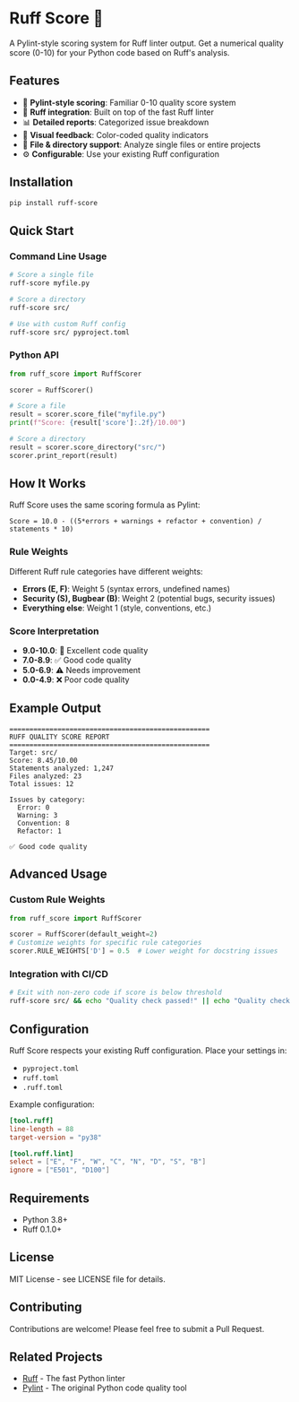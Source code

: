 # Ruff Score 🎯

A Pylint-style scoring system for Ruff linter output. Get a numerical quality score (0-10) for your Python code based on Ruff's analysis.

## Features

- 🎯 **Pylint-style scoring**: Familiar 0-10 quality score system
- 🔧 **Ruff integration**: Built on top of the fast Ruff linter
- 📊 **Detailed reports**: Categorized issue breakdown
- 🎨 **Visual feedback**: Color-coded quality indicators
- 📁 **File & directory support**: Analyze single files or entire projects
- ⚙️ **Configurable**: Use your existing Ruff configuration

## Installation

```bash
pip install ruff-score
```

## Quick Start

### Command Line Usage

```bash
# Score a single file
ruff-score myfile.py

# Score a directory
ruff-score src/

# Use with custom Ruff config
ruff-score src/ pyproject.toml
```

### Python API

```python
from ruff_score import RuffScorer

scorer = RuffScorer()

# Score a file
result = scorer.score_file("myfile.py")
print(f"Score: {result['score']:.2f}/10.00")

# Score a directory
result = scorer.score_directory("src/")
scorer.print_report(result)
```

## How It Works

Ruff Score uses the same scoring formula as Pylint:

```
Score = 10.0 - ((5*errors + warnings + refactor + convention) / statements * 10)
```

### Rule Weights

Different Ruff rule categories have different weights:

- **Errors (E, F)**: Weight 5 (syntax errors, undefined names)
- **Security (S), Bugbear (B)**: Weight 2 (potential bugs, security issues)
- **Everything else**: Weight 1 (style, conventions, etc.)

### Score Interpretation

- **9.0-10.0**: 🎉 Excellent code quality
- **7.0-8.9**: ✅ Good code quality  
- **5.0-6.9**: ⚠️ Needs improvement
- **0.0-4.9**: ❌ Poor code quality

## Example Output

```
==================================================
RUFF QUALITY SCORE REPORT
==================================================
Target: src/
Score: 8.45/10.00
Statements analyzed: 1,247
Files analyzed: 23
Total issues: 12

Issues by category:
  Error: 0
  Warning: 3
  Convention: 8
  Refactor: 1

✅ Good code quality
```

## Advanced Usage

### Custom Rule Weights

```python
from ruff_score import RuffScorer

scorer = RuffScorer(default_weight=2)
# Customize weights for specific rule categories
scorer.RULE_WEIGHTS['D'] = 0.5  # Lower weight for docstring issues
```

### Integration with CI/CD

```bash
# Exit with non-zero code if score is below threshold
ruff-score src/ && echo "Quality check passed!" || echo "Quality check failed!"
```

## Configuration

Ruff Score respects your existing Ruff configuration. Place your settings in:

- `pyproject.toml`
- `ruff.toml`
- `.ruff.toml`

Example configuration:

```toml
[tool.ruff]
line-length = 88
target-version = "py38"

[tool.ruff.lint]
select = ["E", "F", "W", "C", "N", "D", "S", "B"]
ignore = ["E501", "D100"]
```

## Requirements

- Python 3.8+
- Ruff 0.1.0+

## License

MIT License - see LICENSE file for details.

## Contributing

Contributions are welcome! Please feel free to submit a Pull Request.

## Related Projects

- [Ruff](https://github.com/astral-sh/ruff) - The fast Python linter
- [Pylint](https://github.com/pylint-dev/pylint) - The original Python code quality tool